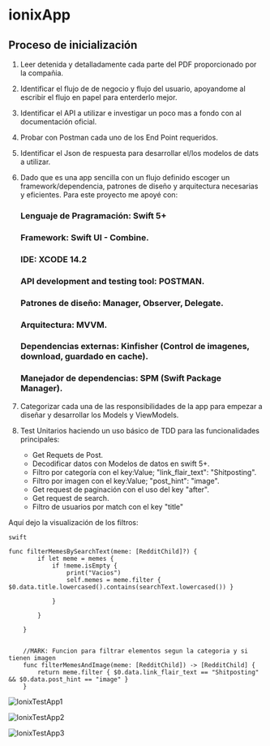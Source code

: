 # ionixApp


Proceso de inicialización
---------------


1. Leer detenida y detalladamente cada parte del PDF proporcionado por la compañia.
2. Identificar el flujo de de negocio y flujo del usuario, apoyandome al escribir el flujo en papel para enterderlo mejor.
3. Identificar el API a utilizar e investigar un poco mas a fondo con al documentación oficial.
4. Probar con Postman cada uno de los End Point requeridos.
5. Identificar el Json de respuesta para desarrollar el/los modelos de dats a utilizar.
6. Dado que es una app sencilla con un flujo definido escoger un framework/dependencia, patrones de diseño y arquitectura necesarias y eficientes. Para este proyecto me apoyé con: 
    
    ### Lenguaje de Pragramación: Swift 5+
    ### Framework: Swift UI - Combine.
    ### IDE: XCODE 14.2
    ### API development and testing tool:  POSTMAN.
    ### Patrones de diseño: Manager, Observer, Delegate.
    ### Arquitectura: MVVM.
    ### Dependencias externas: Kinfisher (Control de imagenes, download, guardado en cache).
    ### Manejador de dependencias: SPM (Swift Package Manager).
    
7. Categorizar cada una de las responsibilidades de la app para empezar a diseñar y desarrollar los Models y ViewModels.
8. Test Unitarios haciendo un uso básico de TDD para las funcionalidades principales:
    - Get Requets de Post.
    - Decodificar datos con Modelos de datos en swift 5+.
    - Filtro por categoría con el key:Value; "link_flair_text": "Shitposting".
    - Filtro por imagen con el key:Value; "post_hint": "image".
    - Get request de paginación con el uso del key "after".
    - Get request de search.
    - Filtro de usuarios por match con el key "title"
    
Aquí dejo la visualización de los filtros:

`swift`
```
func filterMemesBySearchText(meme: [RedditChild]?) {
        if let meme = memes {
            if !meme.isEmpty {
                print("Vacios")
                self.memes = meme.filter { $0.data.title.lowercased().contains(searchText.lowercased()) }

            }

        }
        
    }
    
    
    //MARK: Funcion para filtrar elementos segun la categoria y si tienen imagen
    func filterMemesAndImage(meme: [RedditChild]) -> [RedditChild] {
        return meme.filter { $0.data.link_flair_text == "Shitposting" && $0.data.post_hint == "image" }
    }
```



![IonixTestApp1](https://github.com/angelluiss/ionixApp/tree/master//Users/angelrangel/Documents/ionixApp/imagesReadme/ionixgi1.gif)

![IonixTestApp2](https://github.com/angelluiss/ionixApp/tree/master//Users/angelrangel/Documents/ionixApp/imagesReadme/ionixgi2.gif)

![IonixTestApp3](https://github.com/angelluiss/ionixApp/tree/master//Users/angelrangel/Documents/ionixApp/imagesReadme/ionixgi3.gif)

